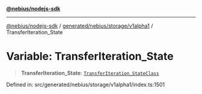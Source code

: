 [**@nebius/nodejs-sdk**](../../../../../README.md)

***

[@nebius/nodejs-sdk](../../../../../README.md) / [generated/nebius/storage/v1alpha1](../README.md) / TransferIteration\_State

# Variable: TransferIteration\_State

> **TransferIteration\_State**: [`TransferIteration_StateClass`](../type-aliases/TransferIteration_StateClass.md)

Defined in: src/generated/nebius/storage/v1alpha1/index.ts:1501
